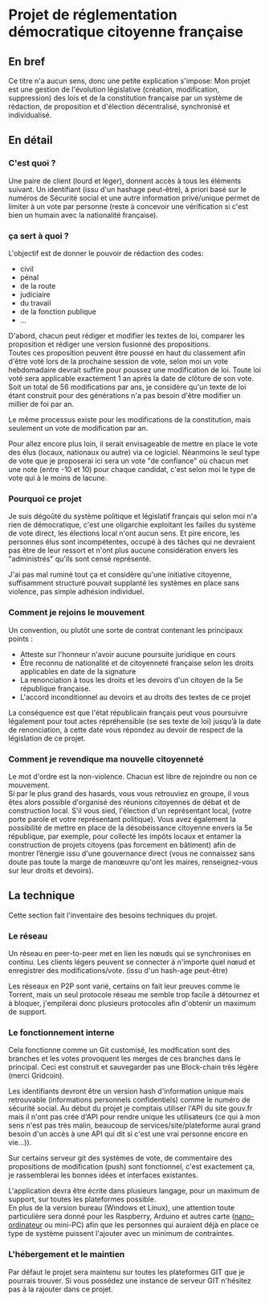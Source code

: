 # Projet de réglementation démocratique citoyenne française

## En bref

Ce titre n'a aucun sens, donc une petite explication s'impose:
Mon projet est une gestion de l'évolution législative (création, modification, suppression) des lois et de la constitution française par un système de  rédaction, de proposition et d'élection décentralisé, synchronisé et individualisé.

## En détail

### C'est quoi ?
Une paire de client (lourd et léger), donnent accès à tous les éléments suivant. Un identifiant (issu d'un hashage peut-être), à priori basé sur le numéros de Sécurité social et une autre information privé/unique permet de limiter à un vote par personne (reste à concevoir une vérification si c'est bien un humain avec la nationalité française).  

### ça sert à quoi ?

L'objectif est de donner le pouvoir de rédaction des codes:

- civil
- pénal
- de la route
- judiciaire
- du travail
- de la fonction publique
- ...

D'abord, chacun peut rédiger et modifier les textes de loi, comparer les proposition et rédiger une version fusionné des propositions.  
Toutes ces proposition peuvent être poussé en haut du classement afin d'être voté lors de la prochaine session de vote, selon moi un vote hebdomadaire devrait suffire pour poussez une modification de loi. Toute loi voté sera applicable exactement 1 an après la date de clôture de son vote.
Soit un total de 56 modifications par ans, je considère qu'un texte de loi étant construit pour des générations n'a pas besoin d'être modifier un millier de foi par an.

Le même processus existe pour les modifications de la constitution, mais seulement un vote de modification par an.

Pour allez encore plus loin, il serait envisageable de mettre en place le vote des élus (locaux, nationaux ou autre) via ce logiciel. Néanmoins le seul type de vote que je proposerai ici sera un vote "de confiance" où chacun met une note (entre -10 et 10) pour chaque candidat, c'est selon moi le type de vote qui à le moins de lacune.

### Pourquoi ce projet

Je suis dégoûté du système politique et législatif français qui selon moi n'a rien de démocratique, c'est une oligarchie exploitant les failles du système de vote direct, les élections local n'ont aucun sens. Et pire encore, les personnes élus sont incompétentes, occupé à des tâches qui ne devraient pas être de leur ressort et n'ont plus aucune considération envers les "administrés" qu'ils sont censé représenté.

J'ai pas mal ruminé tout ça et considère qu'une initiative citoyenne, suffisamment structuré pouvait supplanté les systèmes en place sans violence, pas simple adhésion individuel.

### Comment je rejoins le mouvement

Un convention, ou plutôt une sorte de contrat contenant les principaux points :

- Atteste sur l'honneur n'avoir aucune poursuite juridique en cours
- Être reconnu de nationalité et de citoyenneté française selon les droits applicables en date de la signature
- La renonciation à tous les droits et les devoirs d'un citoyen de la 5e république française.
- L'accord inconditionnel au devoirs et au droits des textes de ce projet

La conséquence est que l'état républicain français peut vous poursuivre légalement pour tout actes répréhensible (se ses texte de loi) jusqu’à la date de renonciation, à cette date vous répondez au devoir de respect de la législation de ce projet. 

### Comment je revendique ma nouvelle citoyenneté

Le mot d'ordre est la non-violence. Chacun est libre de rejoindre ou non ce mouvement.  
Si par le plus grand des hasards, vous vous retrouviez en groupe, il vous êtes alors possible d'organisé des réunions citoyennes de débat et de construction local. S'il vous sied, l'élection d'un représentant local, (votre porte parole et votre représentant politique). Vous avez également la possibilité de mettre en place de la désobéissance citoyenne envers la 5e république, par exemple, pour collecté les impôts locaux et entamer la construction de projets citoyens (pas forcement en bâtiment) afin de montrer l’énergie issu d'une gouvernance direct (vous ne connaissez sans doute pas toute la marge de manœuvre qu'ont les maires, renseignez-vous sur leur droits et devoirs).

## La technique

Cette section fait l'inventaire des besoins techniques du projet.

### Le réseau

Un réseau en peer-to-peer met en lien les nœuds qui se synchronises en continu. Les clients légers peuvent se connecter à n'importe quel nœud et enregistrer des modifications/vote.
(issu d'un hash-age peut-être)

Les réseaux en P2P sont varié, certains on fait leur preuves comme le Torrent, mais un seul protocole réseau me semble trop facile à détournez et à bloquer, j'empilerai donc plusieurs protocoles afin d'obtenir un maximum de support.

### Le fonctionnement interne

Cela fonctionne comme un Git customisé, les modfication sont des branches et les votes provoquent les merges de ces branches dans le principal. Ceci est construit et sauvegarder pas une Block-chain très légère (merci Gridcoin).

Les identifiants devront être un version hash d'information unique mais retrouvable (informations personnels confidentiels) comme le numéro de sécurité social. Au début du projet je comptais utiliser l'API du site gouv.fr mais il n'ont pas crée d'API pour rendre unique les utilisateurs (ce qui à mon sens n'est pas très malin, beaucoup de services/site/plateforme aurai grand besoin d'un accès à une API qui dit si c'est une vrai personne encore en vie...)).

Sur certains serveur git des systèmes de vote, de commentaire des propositions de modification (push) sont fonctionnel, c'est exactement ça, je rassemblerai les bonnes idées et interfaces existantes.

L'application devra être écrite dans plusieurs langage, pour un maximum de support, sur toutes les plateformes possible.  
En plus de la version bureau (Windows et Linux), une attention toute particulière sera donné pour les Raspberry, Arduino et autres carte ([nano-ordinateur](https://fr.wikipedia.org/wiki/Nano-ordinateur) ou mini-PC) afin que les personnes qui auraient déjà en place ce type de système puissent l'ajouter avec un minimum de contraintes.

### L'hébergement et le maintien

Par défaut le projet sera maintenu sur toutes les plateformes GIT que je pourrais trouver. Si vous possédez une instance de serveur GIT n'hésitez pas à la rajouter dans ce projet.

<style>
h1, h2, h3{
	text-decoration: none;
}
</style>